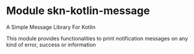 # Module skn-kotlin-message

A Simple Message Library For Kotlin

This module provides functionalities to print notification messages on any kind of error, success or information
